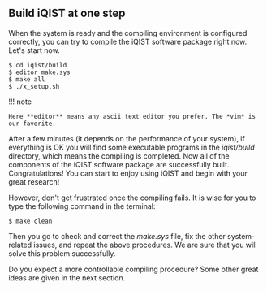 ## Build iQIST at one step

When the system is ready and the compiling environment is configured correctly, you can try to compile the iQIST software package right now. Let's start now.

```
$ cd iqist/build
$ editor make.sys
$ make all
$ ./x_setup.sh
```

!!! note 

    Here **editor** means any ascii text editor you prefer. The *vim* is our favorite.

After a few minutes (it depends on the performance of your system), if everything is OK you will find some executable programs in the *iqist/build* directory, which means the compiling is completed. Now all of the components of the iQIST software package are successfully built. Congratulations! You can start to enjoy using iQIST and begin with your great research!

However, don't get frustrated once the compiling fails. It is wise for you to type the following command in the terminal:

```
$ make clean
```

Then you go to check and correct the *make.sys* file, fix the other system-related issues, and repeat the above procedures. We are sure that you will solve this problem successfully.

Do you expect a more controllable compiling procedure? Some other great ideas are given in the next section.